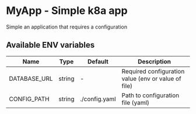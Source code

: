 MyApp - Simple k8a app
=

Simple an application that requires a configuration

## Available ENV variables

| Name | Type | Default | Description |
|---|---|---|---|
| DATABASE_URL | string | - | Required configuration value (env or value of file) |
| CONFIG_PATH | string | ./config.yaml | Path to configuration file (yaml) |
